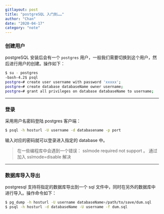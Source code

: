 ```yaml
---
gitlayout: post
title: "postgreSQL 入门到……"
author: "Chan"
date: "2020-04-17"
category: "note"
---
```


### 创建用户

postgreSQL 安装后会有一个 `postgres` 用户，一般我们需要切换到这个用户，然后进行用户的创建。操作如下：

```bash
$ su - postgres
-bash-4.2$ psql
postgre=# create user username with password 'xxxxx';
postgre=# create database databaseName owner username;
postgre=# grant all privileges on database databaseName to username;
```

---

### 登录

采用用户名密码登陆 postgres 客户端：

```bash
$ psql -h hosturl -U username -d databasename -p port
```

输入对应的密码就可以登录进入指定的 database 中。

> 在一些编程库中会遇到一个错误： sslmode required not support 。 通过加入  sslmode=disable 解决

---

### 数据库导入导出

postgresql 支持将指定的数据库导出到一个 sql 文件中，同时在另外的数据库中进行导入。操作命令如下：

```bash
$ pg_dump -h hosturl -U username databaseName>/path/to/save/dum.sql
$ psql -h hosturl -d databaseName -U username -f dum.sql
```

